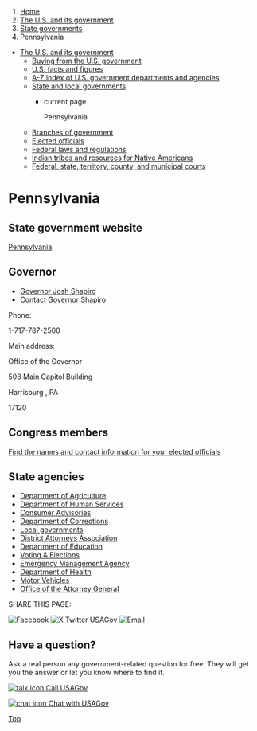 1. [Home](/)
2. [The U.S. and its government](/about-the-us)
3. [State governments](/state-governments)
4. Pennsylvania

* [The U.S. and its government](/about-the-us)
  + [Buying from the U.S. government](/buy-from-government)
  + [U.S. facts and figures](/facts-figures)
  + [A-Z index of U.S. government departments and agencies](/agency-index)
  + [State and local governments](/state-local-governments)
    - current page

      Pennsylvania
  + [Branches of government](/branches-of-government)
  + [Elected officials](/elected-officials)
  + [Federal laws and regulations](/laws-and-regulations)
  + [Indian tribes and resources for Native Americans](/tribes)
  + [Federal, state, territory, county, and municipal courts](/courts)

Pennsylvania
============

State government website
------------------------

[Pennsylvania](https://www.pa.gov/)

Governor
--------

* [Governor Josh Shapiro](https://www.pa.gov/en/governor.html)
* [Contact Governor Shapiro](https://www.governor.pa.gov/contact/)

Phone:

1-717-787-2500

Main address:

Office of the Governor
  

508 Main Capitol Building
  

Harrisburg
,
PA

17120

Congress members
----------------

[Find the names and contact information for your elected officials](/elected-officials)

State agencies
--------------

* [Department of Agriculture](https://www.agriculture.pa.gov/Pages/default.aspx)
* [Department of Human Services](https://www.pa.gov/en/agencies/dhs.html)
* [Consumer Advisories](https://www.attorneygeneral.gov/protect-yourself/consumer-advisories/)
* [Department of Corrections](https://www.cor.pa.gov/Pages/default.aspx)
* [Local governments](https://www.pacounties.org/who-we-are/pennsylvania-county-by-class)
* [District Attorneys Association](https://www.pdaa.org/pdaa/)
* [Department of Education](https://www.education.pa.gov/Pages/default.aspx)
* [Voting & Elections](https://www.dos.pa.gov/VotingElections/Pages/default.aspx)
* [Emergency Management Agency](https://www.pema.pa.gov/Pages/default.aspx)
* [Department of Health](https://www.health.pa.gov/Pages/default.aspx)
* [Motor Vehicles](https://www.dmv.pa.gov/Pages/default.aspx)
* [Office of the Attorney General](https://www.attorneygeneral.gov/)

SHARE THIS PAGE:

[![Facebook](/themes/custom/usagov/images/social-media-icons/Facebook_Icon.svg)](https://www.facebook.com/sharer/sharer.php?u=https://www.usa.gov/states/pennsylvania&v=3)
[![X Twitter USAGov](/themes/custom/usagov/images/social-media-icons/X_Twitter_Icon.svg?version=2)](https://twitter.com/intent/tweet?source=webclient&text=https://www.usa.gov/states/pennsylvania)
[![Email](/themes/custom/usagov/images/social-media-icons/Email_Icon.svg?version=2)](mailto:?subject=https://www.usa.gov/states/pennsylvania)

Have a question?
----------------

Ask a real person any government-related question for free. They will get you the answer or let you know where to find it.

[![talk icon](/themes/custom/usagov/images/ICONS_talk.png)
Call USAGov](/phone)

[![chat icon](/themes/custom/usagov/images/ICONS_chat.png)
Chat with USAGov](/chat)

[Top](#main-content)